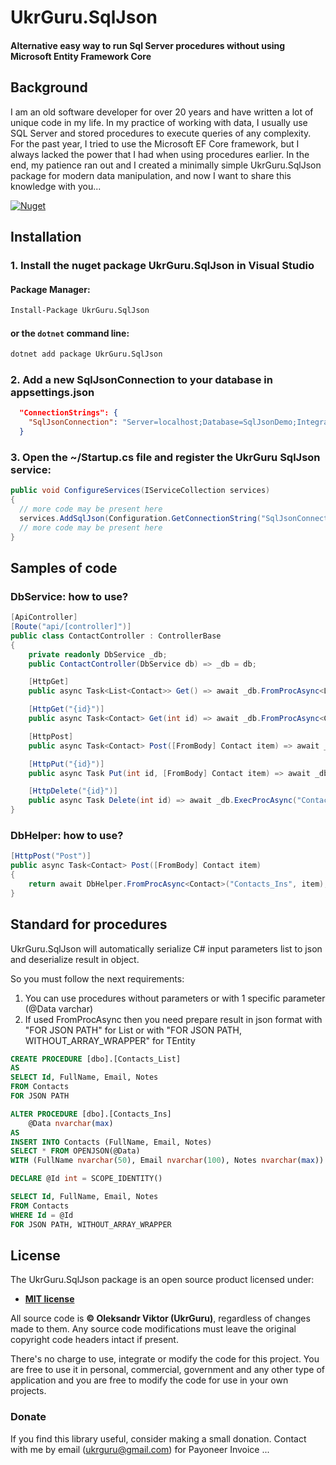 # UkrGuru.SqlJson
#### Alternative easy way to run Sql Server procedures without using Microsoft Entity Framework Core

## Background

I am an old software developer for over 20 years and have written a lot of unique code in my life. In my practice of working with data, I usually use SQL Server and stored procedures to execute queries of any complexity. For the past year, I tried to use the Microsoft EF Core framework, but I always lacked the power that I had when using procedures earlier. In the end, my patience ran out and I created a minimally simple UkrGuru.SqlJson package for modern data manipulation, and now I want to share this knowledge with you...

[![Nuget](https://img.shields.io/nuget/v/UkrGuru.SqlJson)](https://www.nuget.org/packages/UkrGuru.SqlJson/)

## Installation

### 1. Install the nuget package UkrGuru.SqlJson in Visual Studio

#### Package Manager:
```ps
Install-Package UkrGuru.SqlJson
```

#### or the `dotnet` command line:
```cmd
dotnet add package UkrGuru.SqlJson
```

### 2. Add a new SqlJsonConnection to your database in appsettings.json
```json
  "ConnectionStrings": {
    "SqlJsonConnection": "Server=localhost;Database=SqlJsonDemo;Integrated Security=SSPI"
  }
```

### 3. Open the ~/Startup.cs file and register the UkrGuru SqlJson service:
```c#
public void ConfigureServices(IServiceCollection services)
{
  // more code may be present here
  services.AddSqlJson(Configuration.GetConnectionString("SqlJsonConnection"));
  // more code may be present here
}
```

## Samples of code

### DbService: how to use?
```c#
[ApiController]
[Route("api/[controller]")]
public class ContactController : ControllerBase
{
    private readonly DbService _db;
    public ContactController(DbService db) => _db = db;

    [HttpGet]
    public async Task<List<Contact>> Get() => await _db.FromProcAsync<List<Contact>>("Contacts_List");

    [HttpGet("{id}")]
    public async Task<Contact> Get(int id) => await _db.FromProcAsync<Contact>("Contacts_Item", new { Id = id });

    [HttpPost]
    public async Task<Contact> Post([FromBody] Contact item) => await _db.FromProcAsync<Contact>("Contacts_Ins", item);

    [HttpPut("{id}")]
    public async Task Put(int id, [FromBody] Contact item) => await _db.ExecProcAsync("Contacts_Upd", item);

    [HttpDelete("{id}")]
    public async Task Delete(int id) => await _db.ExecProcAsync("Contacts_Del", new { Id = id });
}
```
### DbHelper: how to use?
```c#
[HttpPost("Post")]
public async Task<Contact> Post([FromBody] Contact item)
{
    return await DbHelper.FromProcAsync<Contact>("Contacts_Ins", item);
}
```

## Standard for procedures

UkrGuru.SqlJson will automatically serialize C# input parameters list to json and deserialize result in object.

So you must follow the next requirements:
1. You can use procedures without parameters or with 1 specific parameter (@Data varchar)
2. If used FromProcAsync then you need prepare result in json format with "FOR JSON PATH" for List<TEntity> or with "FOR JSON PATH, WITHOUT_ARRAY_WRAPPER" for TEntity


```sql
CREATE PROCEDURE [dbo].[Contacts_List] 
AS
SELECT Id, FullName, Email, Notes
FROM Contacts
FOR JSON PATH
```

```sql
ALTER PROCEDURE [dbo].[Contacts_Ins]
	@Data nvarchar(max) 
AS
INSERT INTO Contacts (FullName, Email, Notes)
SELECT * FROM OPENJSON(@Data) 
WITH (FullName nvarchar(50), Email nvarchar(100), Notes nvarchar(max))

DECLARE @Id int = SCOPE_IDENTITY()

SELECT Id, FullName, Email, Notes
FROM Contacts
WHERE Id = @Id
FOR JSON PATH, WITHOUT_ARRAY_WRAPPER
```


## License
The UkrGuru.SqlJson package is an open source product licensed under:

* **[MIT license](https://github.com/UkrGuru/SqlJson/blob/main/LICENSE.txt)**

All source code is **&copy; Oleksandr Viktor (UkrGuru)**, regardless of changes made to them. Any source code modifications must leave the original copyright code headers intact if present.

There's no charge to use, integrate or modify the code for this project. You are free to use it in personal, commercial, government and any other type of application and you are free to modify the code for use in your own projects.

### Donate
If you find this library useful, consider making a small donation. Contact with me by email (ukrguru@gmail.com) for Payoneer Invoice ...
